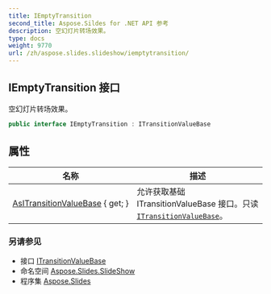 ```yaml
---
title: IEmptyTransition
second_title: Aspose.Sildes for .NET API 参考
description: 空幻灯片转场效果。
type: docs
weight: 9770
url: /zh/aspose.slides.slideshow/iemptytransition/
---
```


## IEmptyTransition 接口

空幻灯片转场效果。

```csharp
public interface IEmptyTransition : ITransitionValueBase
```

## 属性

| 名称 | 描述 |
| --- | --- |
| [AsITransitionValueBase](../../aspose.slides.slideshow/iemptytransition/asitransitionvaluebase) { get; } | 允许获取基础 ITransitionValueBase 接口。只读 [`ITransitionValueBase`](../itransitionvaluebase)。 |

### 另请参见

* 接口 [ITransitionValueBase](../itransitionvaluebase)
* 命名空间 [Aspose.Slides.SlideShow](../../aspose.slides.slideshow)
* 程序集 [Aspose.Slides](../../)